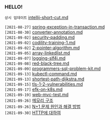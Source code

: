 ### HELLO! 

`상시 업데이트` [intellij-short-cut.md](https://github.com/TI-helL/TI-helL/blob/main/heejj723/etc/intellij-short-cut.md)

`[2021-08-27]` [spring-exception-in-transaction.md](https://github.com/TI-helL/TI-helL/blob/main/heejj723/spring/spring-exception-in-transaction.md) </br>
`[2021-08-30]` [converter-annotation.md](https://github.com/TI-helL/TI-helL/blob/main/heejj723/spring/converter-annotation.md) </br>
`[2021-09-02]` [security-padding.md](https://github.com/TI-helL/TI-helL/blob/main/heejj723/security/security-padding.md) </br>
`[2021-09-02]` [codility-training-1.md](https://github.com/TI-helL/TI-helL/blob/main/heejj723/cs/algorithm/codility-training-1.md) </br>
`[2021-09-02]` [2-pointer-algorithm.md](https://github.com/TI-helL/TI-helL/blob/main/heejj723/cs/algorithm/2-pointer-algorithm.md) </br>
`[2021-09-05]` [array-linkedlist.md](https://github.com/TI-helL/TI-helL/blob/main/heejj723/cs/data-structure/array-linkedlist.md) </br>
`[2021-09-07]` [logging-slf4j.md](https://github.com/TI-helL/TI-helL/blob/main/heejj723/spring/logging-slf4j.md) </br>
`[2021-09-08]` [red-black-tree.md](https://github.com/TI-helL/TI-helL/blob/main/heejj723/cs/data-structure/red-black-tree.md) </br>
`[2021-09-09]` [programmers-sql-problem-kit.md](https://github.com/TI-helL/TI-helL/blob/main/heejj723/db/programmers-sql-problem-kit.md) </br>
`[2021-09-13]` [kubectl-command.md](https://github.com/TI-helL/TI-helL/blob/main/heejj723/k8s/kubectl-command.md) </br>
`[2021-09-13]` [shortest-path-dijkstra.md](https://github.com/TI-helL/TI-helL/blob/main/heejj723/cs/algorithm/shortest-path-dijkstra.md) </br>
`[2021-09-15]` [tls-1-2-vulnerabilities.md](https://github.com/TI-helL/TI-helL/blob/main/heejj723/security/tls-1-2-vulnerabilities.md) </br>
`[2021-09-17]` [efk-on-k8s.md](https://github.com/TI-helL/TI-helL/blob/main/heejj723/k8s/efk-on-k8s.md) </br>
`[2021-09-19]` [web-mvc-test.md](https://github.com/TI-helL/TI-helL/blob/main/heejj723/spring/web-mvc-test.md) </br>
`[2021-09-26]` [메모리 구조](https://github.com/TI-helL/TI-helL/blob/main/heejj723/cs/operating-system/memory-structure.md) </br>
`[2021-09-26]` [N+1 문제 원인과 해결 방법](https://github.com/TI-helL/TI-helL/blob/main/heejj723/jpa/n1-problem.md) </br>
`[2021-09-30]` [HTTP에 대하여](https://github.com/TI-helL/TI-helL/blob/main/heejj723/cs/network/http.md) </br>
